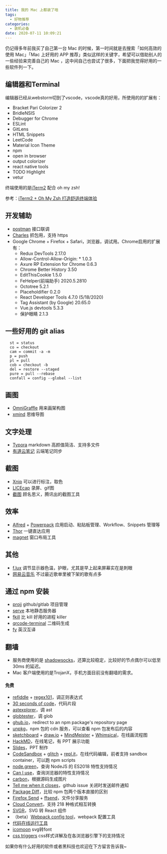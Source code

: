 ```yaml
---
title: 我的 Mac 上都装了啥
tags:
  - 好物推荐
categories:
  - 装机必备
date: 2020-07-11 10:09:21
---
```


仍记得多年前我买了自己第一台 Mac 的时候，第一时间就是去搜索「如何高效的使用 Mac」「Mac 上好用的 APP 推荐」类似这样的关键字，希望可以借助别人的一些经验来完善自己的 Mac ，这中间自己也尝试了很多，下面把我觉得好用的一些软件列一下。

 <!-- more -->


## 编辑器和Terminal

编辑器已经从webstorm切到了vscode，vscode真的好用，所使用的的扩展有：

* Bracket Pari Colorizer 2
* BridleNSIS
* Debugger for Chrome
* ESLint
* GitLens
* HTML Snippets
* LeetCode
* Material Icon Theme
* npm
* open in browser
* output colorizer
* react native tools
* TODO Highlight
* vetur

终端使用的是[iTerm2](https://www.iterm2.com/) 配合 oh my zsh!

参考：[iTerm2 + Oh My Zsh 打造舒适终端体验](https://segmentfault.com/a/1190000014992947)

## 开发辅助

* [postman](https://www.postman.com/) 接口联调
* [Charles](https://www.charlesproxy.com/) 抓包用，支持 https
* Google Chrome + Firefox + Safari，浏览器，调试用。Chrome启用的扩展有：
    - Redux DevTools 2.17.0
    - Allow-Control-Allow-Origin: * 1.0.3
    - Axure RP Extension for Chrome 0.6.3
    - Chrome Better History 3.50
    - EditThisCookie 1.5.0
    - FeHelper(前端助手) 2020.5.2810
    - Octotree 5.2.1
    - Placeholdifier 0.2.0
    - React Developer Tools 4.7.0 (5/18/2020)
    - Tag Assistant (by Google) 20.65.0
    - Vue.js devtools 5.3.3
    - 保护眼睛 2.1.3

## 一些好用的 git alias
```
  st = status
  co = checkout
  cam = commit -a -m
  p = push
  pl = pull
  cob = checkout -b
  del = restore --staged
  pure = pull --rebase
  confall = config --global --list
```

## 画图

* [OmniGraffle](https://www.omnigroup.com/omnigraffle) 用来画架构图
* [xmind](https://www.xmind.cn/) 思维导图

## 文字处理

* [Typora](https://typora.io/) markdown 高颜值简洁、支持多文件
* [有道云笔记](http://note.youdao.com/download.html?auto=1#mac) 云端笔记同步

## 截图

* [Xnip](https://zh.xnipapp.com/) 可以进行标注，取色
* [LICEcap](https://www.cockos.com/licecap/) 录屏、gif图
* [截图](https://jietu.qq.com/) 顾名思义，腾讯出的截图工具

## 效率

* [Alfred](https://www.alfredapp.com/) + [Powerpack](https://www.alfredapp.com/powerpack/) 应用启动、粘贴板管理、Workflow、Snippets 管理等
* [Thor](https://github.com/gbammc/Thor) 一键直达应用
* [magnet](https://magnet.crowdcafe.com/) 窗口布局工具

## 其他

* [f.lux](https://justgetflux.com) 调节显示器色温，护眼，尤其是早上起来屏幕实在是刺眼
* [网易云音乐](https://music.163.com/) 不过最近歌单里被下架的歌有点多

## 通过 npm 安装

- [projj](https://github.com/popomore/projj) github/gitlab 项目管理
- [serve](https://github.com/zeit/serve) 本地静态服务器
- [fkill](https://github.com/sindresorhus/fkill) 比 kill 好用的进程 killer
- [qrcode-terminal](https://github.com/gtanner/qrcode-terminal) 二维码生成
- [fy](https://github.com/afc163/fanyi) 英汉互译

## 翻墙

* 服务商使用的是 [shadowsocks](https://portal.shadowsocks.nz/aff.php?aff=38994)，还算比较稳定，比较好的节点偶尔可以低至 30ms 的延迟。
* Mac 客户端使用的是TrojanX，手机方面目前没有翻墙的需求。

#### 免费

- [refiddle](http://refiddle.com/) + [regex101](https://regex101.com/)，调正则表达式
- [30 seconds of code](https://30secondsofcode.org/)，代码片段
- [astexplorer](https://astexplorer.net/)，调 ast
- [globtester](http://www.globtester.com/)，调 glob
- [ghub.io](http://ghub.io/)，redirect to an npm package's repository page
- [unpkg](https://unpkg.com/)，npm 包的 cdn 服务，可以查看 npm 包发布后的内容
- [sketchboard](https://sketchboard.me/) + [draw.io](https://www.draw.io/) + [MindMeister](https://www.mindmeister.com/) + [Whimsical](https://whimsical.com/)，在线画流程图
- [HackMD](https://hackmd.io/recent)，在线笔记，有 PPT 展示功能
- [Slides](https://slides.com/)，PPT 制作
- [CodeSandbox](https://codesandbox.io/) + [glitch](https://glitch.com/) + [repl.it](https://repl.it/)，在线代码编辑，前者支持 sandbox container，可以跑 npm scripts
- [node.green](https://node.green/)，查询 NodeJS 的 ES2018 特性支持情况
- [Can I use](https://caniuse.com/)，查询浏览器的特性支持情况
- [carbon](https://carbon.now.sh/)，根据源码生成图片
- [Tell me when it closes](https://tellmewhenitcloses.com)，github issue 关闭时发送邮件通知
- [Package Diff](https://diff.intrinsic.com/)，比较 npm 包两个版本直接的区别
- [Firefox Send](https://send.firefox.com/) + [ffsend](https://github.com/timvisee/ffsend)，文件分享服务
- [Cloud Convert](https://cloudconvert.com/)，支持 218 种格式相互转换
- [SVGR](https://www.smooth-code.com/open-source/svgr/playground/)，SVG 转 React 组件
- （beta）[Webpack config tool](https://webpack.jakoblind.no/)，webpack 配置工具
- [代码在线运行工具](https://tool.lu/coderunner/)
- [icomoon](https://icomoon.io/app/#/select) svg转font
- [css triggers](https://csstriggers.com/) css样式详解及在各浏览器引擎下的支持情况


如果你有什么好用的软件或者黑科技也欢迎在下方留言告诉我~